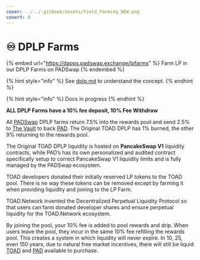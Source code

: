 ```yaml
---
cover: ../../.gitbook/assets/Yield_Farming_NEW.png
coverY: 0
---
```


# ♾ DPLP Farms

{% embed url="https://dapps.padswap.exchange/lpfarms" %}
Farm LP in our DPLP Farms on PADSwap
{% endembed %}

{% hint style="info" %}
See [dplp.md](../../concepts/dplp.md "mention") to understand the concept.
{% endhint %}

{% hint style="info" %}
Docs in progress
{% endhint %}

**ALL DPLP Farms have a 10% fee deposit, 10% Fee Withdraw**

All [PADSwap](../padswap/) DPLP farms return 7.5% into the rewards pool and send 2.5% to [The Vault](../../concepts/the-vault.md) to back [PAD](../../tokens/pad.md). The Original TOAD DPLP has 1% burned, the other 9% returning to the rewards pool.

The Original TOAD DPLP liquidity is hosted on **PancakeSwap V1** liquidity contracts, while PAD’s has its own personalized and audited contract specifically setup to correct PancakeSwap V1 liquidity limits and is fully managed by the PADSwap ecosystem.

TOAD developers donated their initially reserved LP tokens to the TOAD pool. There is no way these tokens can be removed except by farming it when providing liquidity and joining to the LP Farm.

TOAD.Network invented the Decentralized Perpetual Liquidity Protocol so that users can farm donated developer shares and ensure perpetual liquidity for the TOAD.Network ecosystem.

By joining the pool, your 10% fee is added to pool rewards and drip. When users leave the pool, they incur in the same 10% fee refilling the rewards pool. This creates a system in which liquidity will never expire. In 10, 25, even 150 years, due to natural free market incentives, there will still be liquid [TOAD](../../tokens/toad.md) and [PAD](../../tokens/pad.md) available to purchase.
